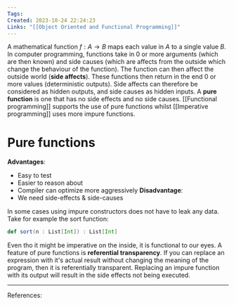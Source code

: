 ```yaml
---
Tags: 
Created: 2023-10-24 22:24:23
Links: "[[Object Oriented and Functional Programming]]"
---
```

A mathematical function $f:A\to B$ maps each value in $A$ to a single value $B$.
In computer programming, functions take in 0 or more arguments (which are then known) and side causes (which are affects from the outside which change the behaviour of the function). The function can then affect the outside world (**side affects**). These functions then return in the end 0 or more values (deterministic outputs).
Side affects can therefore be considered as hidden outputs, and side causes as hidden inputs. A **pure function** is one that has no side effects and no side causes. [[Functional programming]] supports the use of pure functions whilst [[Imperative programming]] uses more impure functions.

# Pure functions
**Advantages**:
- Easy to test
- Easier to reason about
- Compiler can optimize more aggressively
**Disadvantage**:
- We need side-effects & side-causes 

In some cases using impure constructors does not have to leak any data. Take for example the sort function:
```scala
def sort(n : List[Int]) : List[Int]
```
Even tho it might be imperative on the inside, it is functional to our eyes.
A feature of pure functions is **referential transparency**. If you can replace an expression with it's actual result without changing the meaning of the program, then it is referentially transparent. Replacing an impure function with its output will result in the side effects not being executed.

---
References: